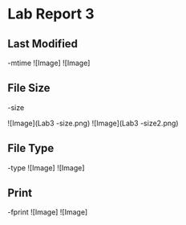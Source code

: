 # Lab Report 3

## Last Modified
-mtime
![Image]
![Image]

## File Size
-size

![Image](Lab3 -size.png)
![Image](Lab3 -size2.png)

## File Type
-type
![Image]
![Image]

## Print
-fprint
![Image]
![Image]
